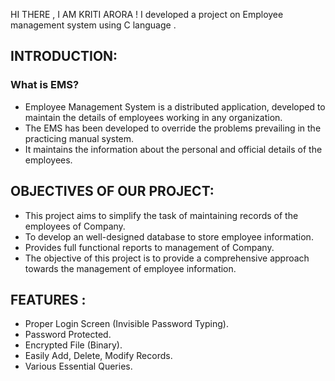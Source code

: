 HI THERE , I AM KRITI ARORA !
I developed a project on Employee management system using C language . 


## INTRODUCTION:
### What is EMS?
 - Employee Management System is a distributed application, developed to maintain the details of employees working in any organization.
 - The EMS has been developed to override the problems prevailing in the practicing manual system.
 - It maintains the information about the personal and official details of the employees.




## OBJECTIVES OF OUR PROJECT:
 - This project aims to simplify the task of maintaining records of the employees of Company.
 - To develop an well-designed database to store employee information.
 - Provides full functional reports to management of Company.
 - The objective of this project is to provide a comprehensive approach towards the management of employee information.



## FEATURES :
 - Proper Login Screen (Invisible Password Typing).
 - Password Protected.
 - Encrypted File (Binary).
 - Easily Add, Delete, Modify Records.
 - Various Essential Queries.

